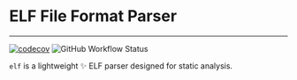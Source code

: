 # ELF File Format Parser 

-----

[![codecov](https://codecov.io/gh/saferwall/elf/branch/main/graph/badge.svg?token=ND685DTHZT)](https://codecov.io/gh/saferwall/elf) ![GitHub Workflow Status](https://img.shields.io/github/workflow/status/saferwall/elf/build-test)


```elf``` is a lightweight :sparkles: ELF parser designed for static analysis.


